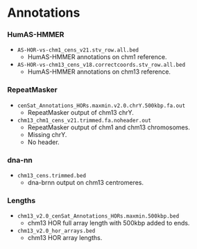 # Annotations


### HumAS-HMMER
* `AS-HOR-vs-chm1_cens_v21.stv_row.all.bed`
    * HumAS-HMMER annotations on chm1 reference.
* `AS-HOR-vs-chm13_cens_v18.correctcoords.stv_row.all.bed`
    * HumAS-HMMER annotations on chm13 reference.

### RepeatMasker
* `cenSat_Annotations_HORs.maxmin.v2.0.chrY.500kbp.fa.out`
    * RepeatMasker output of chm13 chrY.
* `chm13_chm1_cens_v21.trimmed.fa.noheader.out`
    * RepeatMasker output of chm1 and chm13 chromosomes.
    * Missing chrY.
    * No header.

### dna-nn
* `chm13_cens.trimmed.bed`
    * dna-brnn output on chm13 centromeres.

### Lengths
* `chm13_v2.0_cenSat_Annotations_HORs.maxmin.500kbp.bed`
    * chm13 HOR full array length with 500kbp added to ends.
* `chm13_v2.0_hor_arrays.bed`
    * chm13 HOR array lengths.